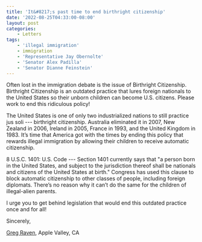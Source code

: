 ```yaml
---
title: 'It&#8217;s past time to end birthright citizenship'
date: '2022-08-25T04:33:00-08:00'
layout: post
categories:
    - Letters
tags:
    - 'illegal immigration'
    - immigration
    - 'Representative Jay Obernolte'
    - 'Senator Alex Padilla'
    - 'Senator Dianne Feinstein'
---
```


Often lost in the immigration debate is the issue of Birthright Citizenship. Birthright Citizenship is an outdated practice that lures foreign nationals to the United States so their unborn children can become U.S. citizens. Please work to end this ridiculous policy!

The United States is one of only two industrialized nations to still practice jus soli --- birthright citizenship. Australia eliminated it in 2007, New Zealand in 2006, Ireland in 2005, France in 1993, and the United Kingdom in 1983. It’s time that America got with the times by ending this policy that rewards illegal immigration by allowing their children to receive automatic citizenship.

8 U.S.C. 1401: U.S. Code --- Section 1401 currently says that "a person born in the United States, and subject to the jurisdiction thereof shall be nationals and citizens of the United States at birth." Congress has used this clause to block automatic citizenship to other classes of people, including foreign diplomats. There’s no reason why it can’t do the same for the children of illegal-alien parents.

I urge you to get behind legislation that would end this outdated practice once and for all!

Sincerely,

[Greg Raven](https://www.gregraven.org/), Apple Valley, CA